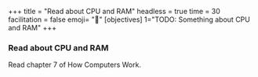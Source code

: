 +++
title = "Read about CPU and RAM"
headless = true
time = 30
facilitation = false
emoji= "📖"
[objectives]
    1="TODO: Something about CPU and RAM"
+++

### Read about CPU and RAM

Read chapter 7 of How Computers Work.